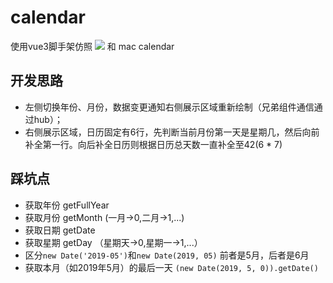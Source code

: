 # calendar

使用vue3脚手架仿照 ![](https://www.grapecity.com.cn/images/metalsmith/career/chanllenge/image001.jpg) 和 mac calendar

## 开发思路

- 左侧切换年份、月份，数据变更通知右侧展示区域重新绘制（兄弟组件通信通过hub）；
- 右侧展示区域，日历固定有6行，先判断当前月份第一天是星期几，然后向前补全第一行。向后补全日历则根据日历总天数一直补全至42(6 * 7)

## 踩坑点

- 获取年份 getFullYear
- 获取月份 getMonth (一月->0,二月->1,...)
- 获取日期 getDate
- 获取星期 getDay （星期天->0,星期一->1,...）
- 区分`new Date('2019-05')`和`new Date(2019, 05)` 前者是5月，后者是6月
- 获取本月（如2019年5月）的最后一天 `(new Date(2019, 5, 0)).getDate()`
